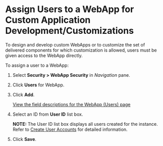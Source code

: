 # Assign Users to a WebApp for Custom Application Development/Customizations

To design and develop custom WebApps or to customize the set of
delivered components for which customization is allowed, users must be
given access to the WebApp directly. 

To assign a user to a WebApp:

1.  Select **Security \> WebApp Security** in *Navigation* pane.

2.  Click **Users** for WebApp.

3.  Click **Add**.
    
    [View the field descriptions for the WebApp (Users)
    page](../Page_Desc/WebApp_Users.htm)

4.  Select an ID from **User ID** list box.
    
    **NOTE:** The User ID list box displays all users created for the
    instance. Refer to [Create User
    Accounts](Create_User_Accounts_in_System_Administration.htm) for
    detailed information.

5.  Click **Save**.
